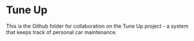 # Tune Up

This is the Github folder for collaboration on the Tune Up project - a system that keeps track of personal car maintenance.
